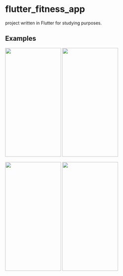 # flutter_fitness_app

project written in Flutter for studying purposes.

## Examples

<p float="left">
  <img src="https://user-images.githubusercontent.com/74029793/180258428-3803f1ec-cd19-47ce-a17e-4f5305f9b977.png" width="180" height="350">
  <img src="https://user-images.githubusercontent.com/74029793/180258450-60cfab4a-8335-4769-b563-e86543ff4dd2.png" width="180" height="350">
</p>
<p float="left">
  <img src="https://user-images.githubusercontent.com/74029793/180258461-ab467ea4-f36e-4b45-ac5e-1ced0b0a6b0a.png" width="180" height="350">
  <img src="https://user-images.githubusercontent.com/74029793/180258473-a3ff7d71-97e9-47ab-b88e-f8aff329ea73.png" width="180" height="350">
</p>

